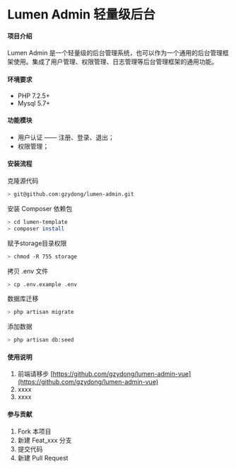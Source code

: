 # Lumen Admin 轻量级后台
 
#### 项目介绍
Lumen Admin 是一个轻量级的后台管理系统，也可以作为一个通用的后台管理框架使用。集成了用户管理、权限管理、日志管理等后台管理框架的通用功能。


#### 环境要求
- PHP 7.2.5+
- Mysql 5.7+

#### 功能模块
- 用户认证 —— 注册、登录、退出；
- 权限管理；

#### 安装流程
克隆源代码
```bash
> git@github.com:gzydong/lumen-admin.git
```

安装 Composer 依赖包
```bash
> cd lumen-template
> composer install
```

赋予storage目录权限
```bash
> chmod -R 755 storage
```

拷贝 .env 文件
```bash
> cp .env.example .env
```

数据库迁移
```bash
> php artisan migrate 
```

添加数据
```bash
> php artisan db:seed
```

#### 使用说明

1. 前端请移步 [https://github.com/gzydong/lumen-admin-vue](https://github.com/gzydong/lumen-admin-vue)
2. xxxx
3. xxxx

#### 参与贡献

1. Fork 本项目
2. 新建 Feat_xxx 分支
3. 提交代码
4. 新建 Pull Request
